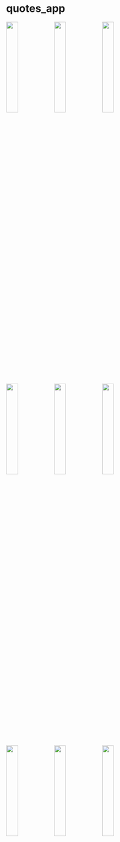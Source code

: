 # quotes_app

<p>
    <img src = "https://github.com/user-attachments/assets/b105006c-f9a6-4f07-960d-46fad867e706" height=25%  width=25%>
    <img src = "https://github.com/user-attachments/assets/7b523e9e-2663-4e3e-8614-c6f967b6a4d6" height=25%  width=25%>
    <img src = "https://github.com/user-attachments/assets/11ac9e6d-093c-46e8-85a0-a792d62f9a0d" height=25%  width=25%>
    <img src = "https://github.com/user-attachments/assets/0c74a46a-23ef-4960-a83c-c43e15300b0b" height=25%  width=25%>
    <img src = "https://github.com/user-attachments/assets/ff2235bd-b3a0-4c6b-9b2e-98d9c1e6c326" height=25%  width=25%>
    <img src = "https://github.com/user-attachments/assets/411ab3d8-f578-4c9b-a388-87a41b1b5e58" height=25%  width=25%>
    <img src = "https://github.com/user-attachments/assets/c253e2ce-d5b7-41c5-94b9-da182ed40268" height=25%  width=25%>
    <img src = "https://github.com/user-attachments/assets/abbdf2ca-9c99-482b-ba38-9c485bf73056" height=25%  width=25%>
    <img src = "https://github.com/user-attachments/assets/0feef919-f812-4a17-b1f6-4a1113b57608" height=25%  width=25%>
</p>



